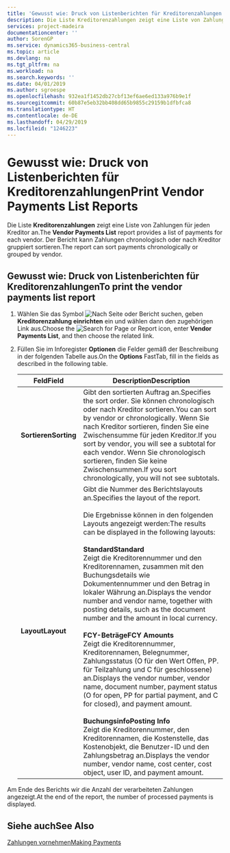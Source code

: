 ```yaml
---
title: 'Gewusst wie: Druck von Listenberichten für Kreditorenzahlungen'
description: Die Liste Kreditorenzahlungen zeigt eine Liste von Zahlungen für jeden Kreditor an. Der Bericht kann Zahlungen chronologisch oder nach Kreditor gruppiert sortieren.
services: project-madeira
documentationcenter: ''
author: SorenGP
ms.service: dynamics365-business-central
ms.topic: article
ms.devlang: na
ms.tgt_pltfrm: na
ms.workload: na
ms.search.keywords: ''
ms.date: 04/01/2019
ms.author: sgroespe
ms.openlocfilehash: 932ea1f1452db27cbf13ef6ae6ed133a976b9e1f
ms.sourcegitcommit: 60b87e5eb32bb408dd65b9855c29159b1dfbfca8
ms.translationtype: HT
ms.contentlocale: de-DE
ms.lasthandoff: 04/29/2019
ms.locfileid: "1246223"
---
```

# <a name="print-vendor-payments-list-reports"></a><span data-ttu-id="e1c4d-104">Gewusst wie: Druck von Listenberichten für Kreditorenzahlungen</span><span class="sxs-lookup"><span data-stu-id="e1c4d-104">Print Vendor Payments List Reports</span></span>
<span data-ttu-id="e1c4d-105">Die Liste **Kreditorenzahlungen** zeigt eine Liste von Zahlungen für jeden Kreditor an.</span><span class="sxs-lookup"><span data-stu-id="e1c4d-105">The **Vendor Payments List** report provides a list of payments for each vendor.</span></span> <span data-ttu-id="e1c4d-106">Der Bericht kann Zahlungen chronologisch oder nach Kreditor gruppiert sortieren.</span><span class="sxs-lookup"><span data-stu-id="e1c4d-106">The report can sort payments chronologically or grouped by vendor.</span></span>  

## <a name="to-print-the-vendor-payments-list-report"></a><span data-ttu-id="e1c4d-107">Gewusst wie: Druck von Listenberichten für Kreditorenzahlungen</span><span class="sxs-lookup"><span data-stu-id="e1c4d-107">To print the vendor payments list report</span></span>  

1.  <span data-ttu-id="e1c4d-108">Wählen Sie das Symbol ![Nach Seite oder Bericht suchen](../../media/ui-search/search_small.png "Symbol Nach Seite oder Bericht suchen"), geben **Kreditorenzahlung einrichten** ein und wählen dann den zugehörigen Link aus.</span><span class="sxs-lookup"><span data-stu-id="e1c4d-108">Choose the ![Search for Page or Report](../../media/ui-search/search_small.png "Search for Page or Report icon") icon, enter **Vendor Payments List**, and then choose the related link.</span></span>  
2.  <span data-ttu-id="e1c4d-109">Füllen Sie im Inforegister **Optionen** die Felder gemäß der Beschreibung in der folgenden Tabelle aus.</span><span class="sxs-lookup"><span data-stu-id="e1c4d-109">On the **Options** FastTab, fill in the fields as described in the following table.</span></span>  

    |<span data-ttu-id="e1c4d-110">Feld</span><span class="sxs-lookup"><span data-stu-id="e1c4d-110">Field</span></span>|<span data-ttu-id="e1c4d-111">Description</span><span class="sxs-lookup"><span data-stu-id="e1c4d-111">Description</span></span>|  
    |---------------------------------|---------------------------------------|  
    |<span data-ttu-id="e1c4d-112">**Sortieren**</span><span class="sxs-lookup"><span data-stu-id="e1c4d-112">**Sorting**</span></span>|<span data-ttu-id="e1c4d-113">Gibt den sortierten Auftrag an.</span><span class="sxs-lookup"><span data-stu-id="e1c4d-113">Specifies the sort order.</span></span> <span data-ttu-id="e1c4d-114">Sie können chronologisch oder nach Kreditor sortieren.</span><span class="sxs-lookup"><span data-stu-id="e1c4d-114">You can sort by vendor or chronologically.</span></span> <span data-ttu-id="e1c4d-115">Wenn Sie nach Kreditor sortieren, finden Sie eine Zwischensumme für jeden Kreditor.</span><span class="sxs-lookup"><span data-stu-id="e1c4d-115">If you sort by vendor, you will see a subtotal for each vendor.</span></span> <span data-ttu-id="e1c4d-116">Wenn Sie chronologisch sortieren, finden Sie keine Zwischensummen.</span><span class="sxs-lookup"><span data-stu-id="e1c4d-116">If you sort chronologically, you will not see subtotals.</span></span>|  
    |<span data-ttu-id="e1c4d-117">**Layout**</span><span class="sxs-lookup"><span data-stu-id="e1c4d-117">**Layout**</span></span>|<span data-ttu-id="e1c4d-118">Gibt die Nummer des Berichtslayouts an.</span><span class="sxs-lookup"><span data-stu-id="e1c4d-118">Specifies the layout of the report.</span></span><br /><br /> <span data-ttu-id="e1c4d-119">Die Ergebnisse können in den folgenden Layouts angezeigt werden:</span><span class="sxs-lookup"><span data-stu-id="e1c4d-119">The results can be displayed in the following layouts:</span></span><br /><br /> <span data-ttu-id="e1c4d-120">**Standard**</span><span class="sxs-lookup"><span data-stu-id="e1c4d-120">**Standard**</span></span><br /> <span data-ttu-id="e1c4d-121">Zeigt die Kreditorennummer und den Kreditorennamen, zusammen mit den Buchungsdetails wie Dokumentennummer und den Betrag in lokaler Währung an.</span><span class="sxs-lookup"><span data-stu-id="e1c4d-121">Displays the vendor number and vendor name, together with posting details, such as the document number and the amount in local currency.</span></span><br /><br /> <span data-ttu-id="e1c4d-122">**FCY-Beträge**</span><span class="sxs-lookup"><span data-stu-id="e1c4d-122">**FCY Amounts**</span></span><br /> <span data-ttu-id="e1c4d-123">Zeigt die Kreditorennummer, Kreditorennamen, Belegnummer, Zahlungsstatus (O für den Wert Offen, PP. für Teilzahlung und C für geschlossene) an.</span><span class="sxs-lookup"><span data-stu-id="e1c4d-123">Displays the vendor number, vendor name, document number, payment status (O for open, PP for partial payment, and C for closed), and payment amount.</span></span><br /><br /> <span data-ttu-id="e1c4d-124">**Buchungsinfo**</span><span class="sxs-lookup"><span data-stu-id="e1c4d-124">**Posting Info**</span></span><br /> <span data-ttu-id="e1c4d-125">Zeigt die Kreditorennummer, den Kreditorennamen, die Kostenstelle, das Kostenobjekt, die Benutzer-ID und den Zahlungsbetrag an.</span><span class="sxs-lookup"><span data-stu-id="e1c4d-125">Displays the vendor number, vendor name, cost center, cost object, user ID, and payment amount.</span></span>|  

 <span data-ttu-id="e1c4d-126">Am Ende des Berichts wir die Anzahl der verarbeiteten Zahlungen angezeigt.</span><span class="sxs-lookup"><span data-stu-id="e1c4d-126">At the end of the report, the number of processed payments is displayed.</span></span>  

## <a name="see-also"></a><span data-ttu-id="e1c4d-127">Siehe auch</span><span class="sxs-lookup"><span data-stu-id="e1c4d-127">See Also</span></span>  
[<span data-ttu-id="e1c4d-128">Zahlungen vornehmen</span><span class="sxs-lookup"><span data-stu-id="e1c4d-128">Making Payments</span></span>](../../payables-make-payments.md)
